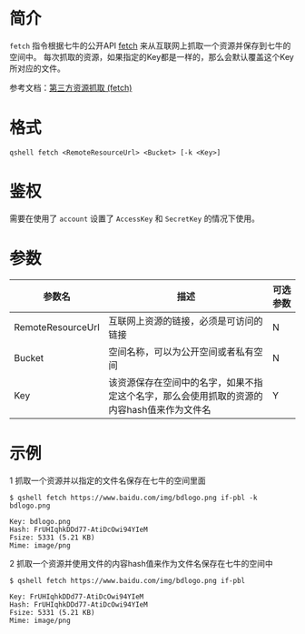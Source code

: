 # 简介
`fetch` 指令根据七牛的公开API [fetch](http://developer.qiniu.com/code/v6/api/kodo-api/rs/fetch.html) 来从互联网上抓取一个资源并保存到七牛的空间中。 
每次抓取的资源，如果指定的Key都是一样的，那么会默认覆盖这个Key所对应的文件。

参考文档：[第三方资源抓取 (fetch)](http://developer.qiniu.com/code/v6/api/kodo-api/rs/fetch.html)

# 格式
```
qshell fetch <RemoteResourceUrl> <Bucket> [-k <Key>]
```

# 鉴权
需要在使用了 `account` 设置了 `AccessKey` 和 `SecretKey` 的情况下使用。

# 参数
|参数名|描述|可选参数|
|-----|-----|------|
|RemoteResourceUrl|互联网上资源的链接，必须是可访问的链接|N|
|Bucket|空间名称，可以为公开空间或者私有空间|N|
|Key|该资源保存在空间中的名字，如果不指定这个名字，那么会使用抓取的资源的内容hash值来作为文件名|Y|

# 示例
1 抓取一个资源并以指定的文件名保存在七牛的空间里面
```
$ qshell fetch https://www.baidu.com/img/bdlogo.png if-pbl -k bdlogo.png

Key: bdlogo.png
Hash: FrUHIqhkDDd77-AtiDcOwi94YIeM
Fsize: 5331 (5.21 KB)
Mime: image/png
```

2 抓取一个资源并使用文件的内容hash值来作为文件名保存在七牛的空间中
```
$ qshell fetch https://www.baidu.com/img/bdlogo.png if-pbl

Key: FrUHIqhkDDd77-AtiDcOwi94YIeM
Hash: FrUHIqhkDDd77-AtiDcOwi94YIeM
Fsize: 5331 (5.21 KB)
Mime: image/png
```
